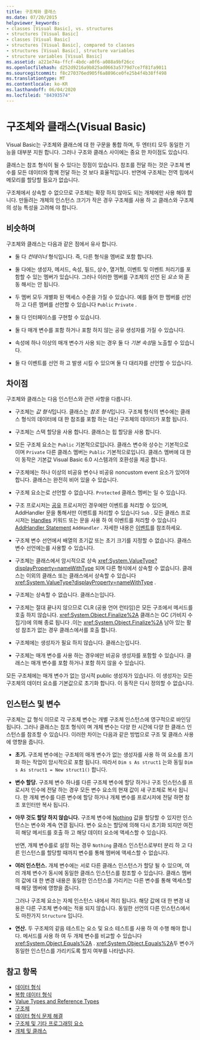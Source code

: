 ```yaml
---
title: 구조체와 클래스
ms.date: 07/20/2015
helpviewer_keywords:
- classes [Visual Basic], vs. structures
- structures [Visual Basic]
- classes [Visual Basic]
- structures [Visual Basic], compared to classes
- structures [Visual Basic], structure variables
- structure variables [Visual Basic]
ms.assetid: a221e74a-ffcf-4bdc-a0f6-a088a9bf26cc
ms.openlocfilehash: d252d9216a9b825ad0663a5779d7ce7f81fa9011
ms.sourcegitcommit: f8c270376ed905f6a8896ce0fe25b4f4b38ff498
ms.translationtype: MT
ms.contentlocale: ko-KR
ms.lasthandoff: 06/04/2020
ms.locfileid: "84393574"
---
```

# <a name="structures-and-classes-visual-basic"></a>구조체와 클래스(Visual Basic)
Visual Basic는 구조체와 클래스에 대 한 구문을 통합 하며, 두 엔터티 모두 동일한 기능을 대부분 지원 합니다. 그러나 구조와 클래스 사이에는 중요 한 차이점도 있습니다.  
  
 클래스는 참조 형식이 될 수 있다는 장점이 있습니다. 참조를 전달 하는 것은 구조체 변수를 모든 데이터와 함께 전달 하는 것 보다 효율적입니다. 반면에 구조체는 전역 힙에서 메모리를 할당할 필요가 없습니다.  
  
 구조체에서 상속할 수 없으므로 구조체는 확장 하지 않아도 되는 개체에만 사용 해야 합니다. 만들려는 개체의 인스턴스 크기가 작은 경우 구조체를 사용 하 고 클래스와 구조체의 성능 특성을 고려해 야 합니다.  
  
## <a name="similarities"></a>비슷하며  
 구조체와 클래스는 다음과 같은 점에서 유사 합니다.  
  
- 둘 다 *컨테이너* 형식입니다. 즉, 다른 형식을 멤버로 포함 합니다.  
  
- 둘 다에는 생성자, 메서드, 속성, 필드, 상수, 열거형, 이벤트 및 이벤트 처리기를 포함할 수 있는 멤버가 있습니다. 그러나 이러한 멤버를 구조체의 선언 된 *요소* 와 혼동 해서는 안 됩니다.  
  
- 두 멤버 모두 개별화 된 액세스 수준을 가질 수 있습니다. 예를 들어 한 멤버를 선언 하 고 다른 멤버를 선언할 수 있습니다 `Public` `Private` .  
  
- 둘 다 인터페이스를 구현할 수 있습니다.  
  
- 둘 다 매개 변수를 포함 하거나 포함 하지 않는 공유 생성자를 가질 수 있습니다.  
  
- 속성에 하나 이상의 매개 변수가 사용 되는 경우 둘 다 *기본 속성*을 노출할 수 있습니다.  
  
- 둘 다 이벤트를 선언 하 고 발생 시킬 수 있으며 둘 다 대리자를 선언할 수 있습니다.  
  
## <a name="differences"></a>차이점  
 구조체와 클래스는 다음 인스턴스와 관련 사항을 다릅니다.  
  
- 구조체는 *값 형식*입니다. 클래스는 *참조 형식*입니다. 구조체 형식의 변수에는 클래스 형식의 데이터에 대 한 참조를 포함 하는 대신 구조체의 데이터가 포함 됩니다.  
  
- 구조체는 스택 할당을 사용 합니다. 클래스는 힙 할당을 사용 합니다.  
  
- 모든 구조체 요소는 `Public` 기본적으로입니다. 클래스 변수와 상수는 기본적으로 이며 `Private` 다른 클래스 멤버는 `Public` 기본적으로입니다. 클래스 멤버에 대 한이 동작은 기본값 Visual Basic 6.0 시스템과의 호환성을 제공 합니다.  
  
- 구조체에는 하나 이상의 비공유 변수나 비공유 noncustom event 요소가 있어야 합니다. 클래스는 완전히 비어 있을 수 있습니다.  
  
- 구조체 요소는로 선언할 수 없습니다. `Protected` 클래스 멤버는 일 수 있습니다.  
  
- 구조 프로시저는 [공유](../../../language-reference/modifiers/shared.md) 프로시저인 경우에만 이벤트를 처리할 수 있으며, AddHandler 문을 통해서만 이벤트를 처리할 수 있습니다 `Sub` . 모든 클래스 프로시저는 [Handles](../../../language-reference/statements/handles-clause.md) 키워드 또는 문을 사용 하 여 이벤트를 처리할 수 있습니다 [AddHandler Statement](../../../language-reference/statements/addhandler-statement.md) `AddHandler` . 자세한 내용은 [이벤트](../events/index.md)를 참조하세요.  
  
- 구조체 변수 선언에서 배열의 초기값 또는 초기 크기를 지정할 수 없습니다. 클래스 변수 선언에는를 사용할 수 있습니다.  
  
- 구조체는 클래스에서 암시적으로 상속 <xref:System.ValueType?displayProperty=nameWithType> 되며 다른 형식에서 상속할 수 없습니다. 클래스는 이외의 클래스 또는 클래스에서 상속할 수 있습니다 <xref:System.ValueType?displayProperty=nameWithType> .  
  
- 구조체는 상속할 수 없습니다. 클래스는입니다.  
  
- 구조체는 절대 끝나지 않으므로 CLR (공용 언어 런타임)은 모든 구조에서 메서드를 호출 하지 않습니다. <xref:System.Object.Finalize%2A> 클래스는 GC (가비지 수집기)에 의해 종료 됩니다 .이는 <xref:System.Object.Finalize%2A> 남아 있는 활성 참조가 없는 경우 클래스에서를 호출 합니다.  
  
- 구조체에는 생성자가 필요 하지 않습니다. 클래스는입니다.  
  
- 구조체는 매개 변수를 사용 하는 경우에만 비공유 생성자를 포함할 수 있습니다. 클래스는 매개 변수를 포함 하거나 포함 하지 않을 수 있습니다.  
  
 모든 구조체에는 매개 변수가 없는 암시적 public 생성자가 있습니다. 이 생성자는 모든 구조체의 데이터 요소를 기본값으로 초기화 합니다. 이 동작은 다시 정의할 수 없습니다.  
  
## <a name="instances-and-variables"></a>인스턴스 및 변수  
 구조체는 값 형식 이므로 각 구조체 변수는 개별 구조체 인스턴스에 영구적으로 바인딩됩니다. 그러나 클래스는 참조 형식이 며 개체 변수는 다양 한 시간에 다양 한 클래스 인스턴스를 참조할 수 있습니다. 이러한 차이는 다음과 같은 방법으로 구조 및 클래스 사용에 영향을 줍니다.  
  
- **초기.** 구조체 변수에는 구조체의 매개 변수가 없는 생성자를 사용 하 여 요소를 초기화 하는 작업이 암시적으로 포함 됩니다. 따라서 `Dim s As struct1` 는와 동일 `Dim s As struct1 = New struct1()` 합니다.  
  
- **변수 할당.** 구조체 변수 하나를 다른 구조체 변수에 할당 하거나 구조 인스턴스를 프로시저 인수에 전달 하는 경우 모든 변수 요소의 현재 값이 새 구조체로 복사 됩니다. 한 개체 변수를 다른 변수에 할당 하거나 개체 변수를 프로시저에 전달 하면 참조 포인터만 복사 됩니다.  
  
- **아무 것도 할당 하지 않습니다.** 구조체 변수에 [Nothing](../../../language-reference/nothing.md) 값을 할당할 수 있지만 인스턴스는 변수와 계속 연결 됩니다. 변수 요소는 할당에 의해 다시 초기화 되지만 여전히 해당 메서드를 호출 하 고 해당 데이터 요소에 액세스할 수 있습니다.  
  
     반면, 개체 변수를로 설정 하는 경우 `Nothing` 클래스 인스턴스로부터 분리 하 고 다른 인스턴스를 할당할 때까지 변수를 통해 멤버에 액세스할 수 없습니다.  
  
- **여러 인스턴스.** 개체 변수에는 서로 다른 클래스 인스턴스가 할당 될 수 있으며, 여러 개체 변수가 동시에 동일한 클래스 인스턴스를 참조할 수 있습니다. 클래스 멤버의 값에 대 한 변경 내용은 동일한 인스턴스를 가리키는 다른 변수를 통해 액세스할 때 해당 멤버에 영향을 줍니다.  
  
     그러나 구조체 요소는 자체 인스턴스 내에서 격리 됩니다. 해당 값에 대 한 변경 내용은 다른 구조체 변수에는 적용 되지 않습니다. 동일한 선언의 다른 인스턴스에서도 마찬가지 `Structure` 입니다.  
  
- **연산.** 두 구조체의 같음 테스트는 요소 및 요소 테스트를 사용 하 여 수행 해야 합니다. 메서드를 사용 하 여 두 개체 변수를 비교할 수 있습니다 <xref:System.Object.Equals%2A> . <xref:System.Object.Equals%2A>두 변수가 동일한 인스턴스를 가리키도록 할지 여부를 나타냅니다.  
  
## <a name="see-also"></a>참고 항목

- [데이터 형식](index.md)
- [복합 데이터 형식](composite-data-types.md)
- [Value Types and Reference Types](value-types-and-reference-types.md)
- [구조체](structures.md)
- [데이터 형식 문제 해결](troubleshooting-data-types.md)
- [구조체 및 기타 프로그래밍 요소](structures-and-other-programming-elements.md)
- [개체 및 클래스](../objects-and-classes/index.md)

